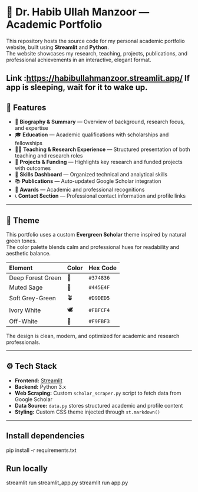# 🌿 Dr. Habib Ullah Manzoor — Academic Portfolio

This repository hosts the source code for my personal academic portfolio website, built using **Streamlit** and **Python**.  
The website showcases my research, teaching, projects, publications, and professional achievements in an interactive, elegant format.

Link :https://habibullahmanzoor.streamlit.app/
If app is sleeping, wait for it to wake up.
---

## 🚀 Features

- 🧠 **Biography & Summary** — Overview of background, research focus, and expertise  
- 🎓 **Education** — Academic qualifications with scholarships and fellowships  
- 👨‍🏫 **Teaching & Research Experience** — Structured presentation of both teaching and research roles  
- 💼 **Projects & Funding** — Highlights key research and funded projects with outcomes  
- 🧩 **Skills Dashboard** — Organized technical and analytical skills  
- 📚 **Publications** — Auto-updated Google Scholar integration  
- 🏅 **Awards** — Academic and professional recognitions  
- 📞 **Contact Section** — Professional contact information and profile links  

---

## 🎨 Theme

This portfolio uses a custom **Evergreen Scholar** theme inspired by natural green tones.  
The color palette blends calm and professional hues for readability and aesthetic balance.

| Element | Color | Hex Code |
|:--------|:-------|:---------|
| Deep Forest Green | 🌲 | `#374836` |
| Muted Sage | 🌿 | `#445E4F` |
| Soft Grey-Green | 🪴 | `#D9DED5` |
| Ivory White | 🕊️ | `#FBFCF4` |
| Off-White | 🌼 | `#F9FBF3` |

The design is clean, modern, and optimized for academic and research professionals.

---

## ⚙️ Tech Stack

- **Frontend:** [Streamlit](https://streamlit.io/)  
- **Backend:** Python 3.x  
- **Web Scraping:** Custom `scholar_scraper.py` script to fetch data from Google Scholar  
- **Data Source:** `data.py` stores structured academic and profile content  
- **Styling:** Custom CSS theme injected through `st.markdown()`  

---

## Install dependencies
pip install -r requirements.txt

## Run locally
streamlit run streamlit_app.py
streamlit run app.py




